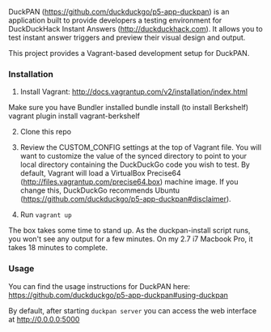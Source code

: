 DuckPAN (https://github.com/duckduckgo/p5-app-duckpan) is an application built to provide developers a testing environment for DuckDuckHack Instant Answers (http://duckduckhack.com). It allows you to test instant answer triggers and preview their visual design and output.

This project provides a Vagrant-based development setup for DuckPAN.

### Installation

1. Install Vagrant: http://docs.vagrantup.com/v2/installation/index.html

Make sure you have Bundler installed
bundle install (to install Berkshelf)
vagrant plugin install vagrant-berkshelf

2. Clone this repo

3. Review the CUSTOM_CONFIG settings at the top of Vagrant file.  You will want to customize the value of the synced directory to point to your local directory containing the DuckDuckGo code you wish to test.  By default, Vagrant will load a VirtualBox Precise64 (http://files.vagrantup.com/precise64.box) machine image.  If you change this, DuckDuckGo recommends Ubuntu (https://github.com/duckduckgo/p5-app-duckpan#disclaimer).

4. Run `vagrant up`

The box takes some time to stand up.  As the duckpan-install script runs, you won't see any output for a few minutes.  On my 2.7 i7 Macbook Pro, it takes 18 minutes to complete.

### Usage

You can find the usage instructions for DuckPAN here: https://github.com/duckduckgo/p5-app-duckpan#using-duckpan

By default, after starting `duckpan server` you can access the web interface at http://0.0.0.0:5000
